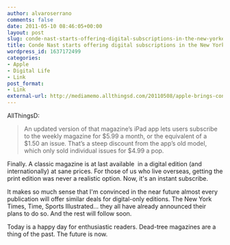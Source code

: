 ```yaml
---
author: alvaroserrano
comments: false
date: 2011-05-10 08:46:05+00:00
layout: post
slug: conde-nast-starts-offering-digital-subscriptions-in-the-new-yorker-ipad-app
title: Conde Nast starts offering digital subscriptions in the New Yorker iPad app
wordpress_id: 1637172499
categories:
- Apple
- Digital Life
- Link
post_format:
- Link
external-url: http://mediamemo.allthingsd.com/20110508/apple-brings-conde-nast-aboard-the-subscription-bandwagon-starting-with-the-new-yorker/
---
```


AllThingsD:


<blockquote>An updated version of that magazine’s iPad app lets users subscribe to the weekly magazine for $5.99 a month, or the equivalent of a $1.50 an issue. That’s a steep discount from the app’s old model, which only sold individual issues for $4.99 a pop.</blockquote>


Finally. A classic magazine is at last available  in a digital edition (and internationally) at sane prices. For those of us who live overseas, getting the print edition was never a realistic option. Now, it's an instant subscribe.

It makes so much sense that I'm convinced in the near future almost every publication will offer similar deals for digital-only editions. The New York Times, Time, Sports Illustrated... they all have already announced their plans to do so. And the rest will follow soon.

Today is a happy day for enthusiastic readers. Dead-tree magazines are a thing of the past. The future is now.
